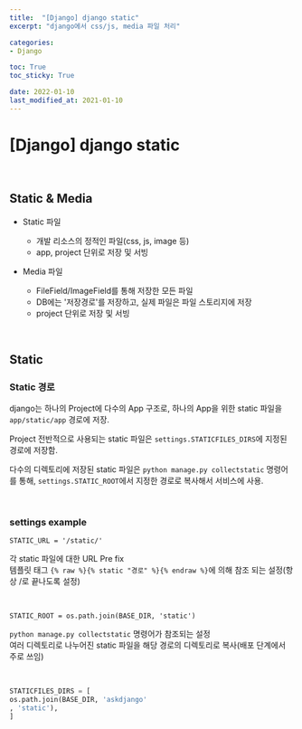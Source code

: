 ```yaml
---
title:  "[Django] django static"
excerpt: "django에서 css/js, media 파일 처리"

categories:
- Django

toc: True
toc_sticky: True

date: 2022-01-10
last_modified_at: 2021-01-10
---
```


# [Django] django static

<br>

## Static & Media

- Static 파일
  - 개발 리소스의 정적인 파일(css, js, image 등)
  - app, project 단위로 저장 및 서빙

- Media 파일
  - FileField/ImageField를 통해 저장한 모든 파일
  - DB에는 '저장경로'를 저장하고, 실제 파일은 파일 스토리지에 저장
  - project 단위로 저장 및 서빙

<br>

## Static

### Static 경로

django는 하나의 Project에 다수의 App 구조로, 하나의 App을 위한 static 파일을 `app/static/app` 경로에 저장.

Project 전반적으로 사용되는 static 파일은 `settings.STATICFILES_DIRS`에 지정된 경로에 저장함.

다수의 디렉토리에 저장된 static 파일은 `python manage.py collectstatic` 명령어를 통해, `settings.STATIC_ROOT`에서 지정한 경로로 복사해서 서비스에 사용.

<br>

### settings example

`STATIC_URL = '/static/'` 

각 static 파일에 대한 URL Pre fix<br>
템플릿 태그 `{% raw %}{% static "경로" %}{% endraw %}`에 의해 참조 되는 설정(항상 /로 끝나도록 설정)

<br>

`STATIC_ROOT = os.path.join(BASE_DIR, 'static')`

`python manage.py collectstatic` 명령어가 참조되는 설정<br>
여러 디렉토리로 나누어진 static 파일을 해당 경로의 디렉토리로 복사(배포 단계에서 주로 쓰임)

<br>

```python
STATICFILES_DIRS = [
os.path.join(BASE_DIR, 'askdjango'
, 'static'),
]
```

